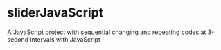 # sliderJavaScript

A JavaScript project with sequential changing and repeating codes at 3-second intervals with JavaScript 
